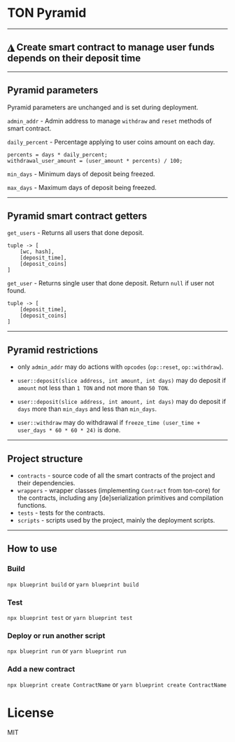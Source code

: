 # TON Pyramid

---

## ◮ Create smart contract to manage user funds depends on their deposit time

---

## Pyramid parameters

Pyramid parameters are unchanged and is set during deployment.

`admin_addr` - Admin address to manage `withdraw` and `reset` methods of smart contract.

`daily_percent` - Percentage applying to user coins amount on each day.

```
percents = days * daily_percent;
withdrawal_user_amount = (user_amount * percents) / 100;
```

`min_days` - Minimum days of deposit being freezed.

`max_days` - Maximum days of deposit being freezed.

---

## Pyramid smart contract getters

`get_users` - Returns all users that done deposit.

```
tuple -> [
    [wc, hash],
    [deposit_time],
    [deposit_coins]
]
```

`get_user` - Returns single user that done deposit. Return `null` if user not found.

```
tuple -> [
    [deposit_time],
    [deposit_coins]
]
```

---

## Pyramid restrictions

-   only `admin_addr` may do actions with `opcodes` (`op::reset`, `op::withdraw`).

-   `user::deposit(slice address, int amount, int days)` may do deposit if `amount` not less than `1 TON` and not more than `50 TON`.

-   `user::deposit(slice address, int amount, int days)` may do deposit if `days` more than `min_days` and less than `min_days`.

-   `user::withdraw` may do withdrawal if `freeze_time (user_time + user_days * 60 * 60 * 24)` is done.

---

## Project structure

-   `contracts` - source code of all the smart contracts of the project and their dependencies.
-   `wrappers` - wrapper classes (implementing `Contract` from ton-core) for the contracts, including any [de]serialization primitives and compilation functions.
-   `tests` - tests for the contracts.
-   `scripts` - scripts used by the project, mainly the deployment scripts.

---

## How to use

### Build

`npx blueprint build` or `yarn blueprint build`

### Test

`npx blueprint test` or `yarn blueprint test`

### Deploy or run another script

`npx blueprint run` or `yarn blueprint run`

### Add a new contract

`npx blueprint create ContractName` or `yarn blueprint create ContractName`

# License

MIT
